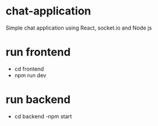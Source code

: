 # chat-application
Simple chat application using React, socket.io and Node js

# run frontend
- cd frontend
- npm run dev

# run backend
- cd backend
-npm start
